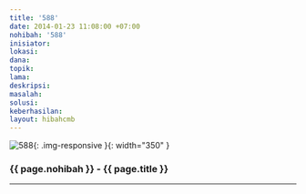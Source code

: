 ```yaml
---
title: '588'
date: 2014-01-23 11:08:00 +07:00
nohibah: '588'
inisiator: 
lokasi: 
dana: 
topik: 
lama: 
deskripsi: 
masalah: 
solusi: 
keberhasilan: 
layout: hibahcmb
---
```


![588](/static/img/hibahcmb/588.png){: .img-responsive }{: width="350" }

### {{ page.nohibah }} - {{ page.title }}

---
